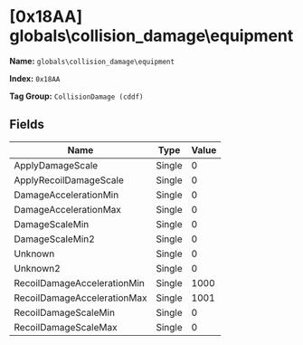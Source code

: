 # [0x18AA] globals\collision_damage\equipment

**Name:** ```globals\collision_damage\equipment```

**Index:** ```0x18AA```

**Tag Group:** ```CollisionDamage (cddf)```

## Fields

Name	| Type	| Value
---	|---	|---	|
ApplyDamageScale	|Single	|0
ApplyRecoilDamageScale	|Single	|0
DamageAccelerationMin	|Single	|0
DamageAccelerationMax	|Single	|0
DamageScaleMin	|Single	|0
DamageScaleMin2	|Single	|0
Unknown	|Single	|0
Unknown2	|Single	|0
RecoilDamageAccelerationMin	|Single	|1000
RecoilDamageAccelerationMax	|Single	|1001
RecoilDamageScaleMin	|Single	|0
RecoilDamageScaleMax	|Single	|0


